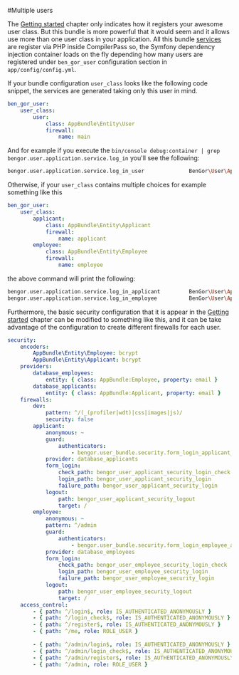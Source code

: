 #Multiple users

The [Getting started](getting_started.md) chapter only indicates how it registers your awesome user class. But this
bundle is more powerful that it would seem and it allows use more than one user class in your application. All this
bundle [services](service_reference.md) are register via PHP inside CompilerPass so, the Symfony dependency injection
container loads on the fly depending how many users are registered under `ben_gor_user` configuration section in
`app/config/config.yml`.

If your bundle configuration `user_class` looks like the following code snippet, the services are generated taking
only this user in mind. 
```yml
ben_gor_user:
    user_class:
        user:
            class: AppBundle\Entity\User
            firewall:
                name: main
```
And for example if you execute the `bin/console debug:container | grep bengor.user.application.service.log_in`
you'll see the following:
```bash
bengor.user.application.service.log_in_user              BenGor\User\Application\Service\LogOutUserService
```
Otherwise, if your `user_class` contains multiple choices for example something like this
```yml
ben_gor_user:
    user_class:
        applicant:
            class: AppBundle\Entity\Applicant
            firewall:
                name: applicant
        employee:
            class: AppBundle\Entity\Employee
            firewall:
                name: employee
```
the above command will print the following:
```bash
bengor.user.application.service.log_in_applicant         BenGor\User\Application\Service\LogOutUserService
bengor.user.application.service.log_in_employee          BenGor\User\Application\Service\LogOutUserService
```


Furthermore, the basic security configuration that it is appear in the [Getting started](getting_started.md) chapter
can be modified to something like this, and it can be take advantage of the configuration to create different firewalls
for each user.
```yml
security:
    encoders:
        AppBundle\Entity\Employee: bcrypt
        AppBundle\Entity\Applicant: bcrypt
    providers:
        database_employees:
            entity: { class: AppBundle:Employee, property: email }
        database_applicants:
            entity: { class: AppBundle:Applicant, property: email }
    firewalls:
        dev:
            pattern: ^/(_(profiler|wdt)|css|images|js)/
            security: false
        applicant:
            anonymous: ~
            guard:
                authenticators:
                    - bengor.user_bundle.security.form_login_applicant_authenticator
            provider: database_applicants
            form_login:
                check_path: bengor_user_applicant_security_login_check
                login_path: bengor_user_applicant_security_login
                failure_path: bengor_user_applicant_security_login
            logout:
                path: bengor_user_applicant_security_logout
                target: /
        employee:
            anonymous: ~
            pattern: ^/admin
            guard:
                authenticators:
                    - bengor.user_bundle.security.form_login_employee_authenticator
            provider: database_employees
            form_login:
                check_path: bengor_user_employee_security_login_check
                login_path: bengor_user_employee_security_login
                failure_path: bengor_user_employee_security_login
            logout:
                path: bengor_user_employee_security_logout
                target: /
    access_control:
        - { path: ^/login$, role: IS_AUTHENTICATED_ANONYMOUSLY }
        - { path: ^/login_check$, role: IS_AUTHENTICATED_ANONYMOUSLY }
        - { path: ^/register$, role: IS_AUTHENTICATED_ANONYMOUSLY }
        - { path: ^/me, role: ROLE_USER }
        
        - { path: ^/admin/login$, role: IS_AUTHENTICATED_ANONYMOUSLY }
        - { path: ^/admin/login_check$, role: IS_AUTHENTICATED_ANONYMOUSLY }
        - { path: ^/admin/register$, role: IS_AUTHENTICATED_ANONYMOUSLY }
        - { path: ^/admin, role: ROLE_USER }
```
